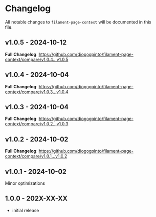 # Changelog

All notable changes to `filament-page-context` will be documented in this file.

## v1.0.5 - 2024-10-12

**Full Changelog**: https://github.com/diogogpinto/filament-page-context/compare/v1.0.4...v1.0.5

## v1.0.4 - 2024-10-04

**Full Changelog**: https://github.com/diogogpinto/filament-page-context/compare/v1.0.3...v1.0.4

## v1.0.3 - 2024-10-04

**Full Changelog**: https://github.com/diogogpinto/filament-page-context/compare/v1.0.2...v1.0.3

## v1.0.2 - 2024-10-02

**Full Changelog**: https://github.com/diogogpinto/filament-page-context/compare/v1.0.1...v1.0.2

## v1.0.1 - 2024-10-02

Minor optimizations

## 1.0.0 - 202X-XX-XX

- initial release
